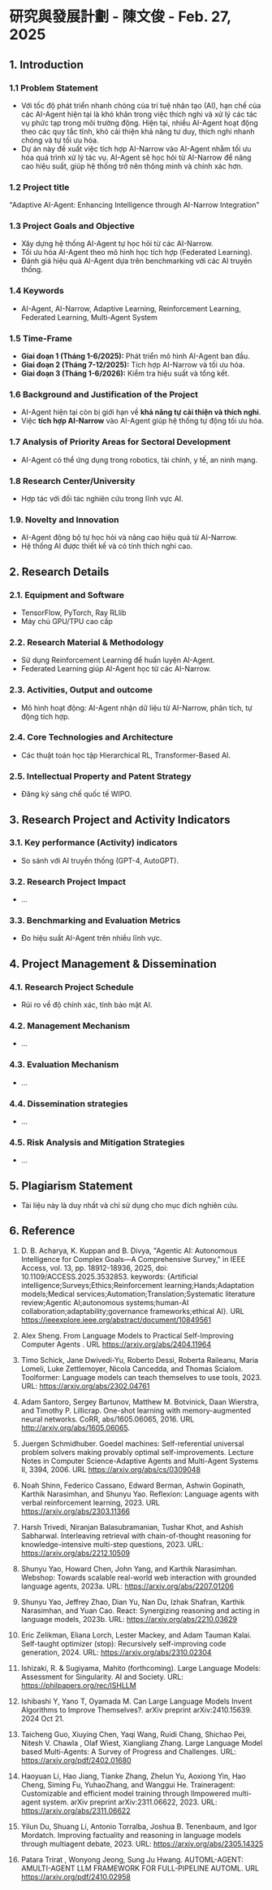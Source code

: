 # 研究與發展計劃 - 陳文俊 - Feb. 27, 2025

## 1. Introduction 
### 1.1 Problem Statement
- Với tốc độ phát triển nhanh chóng của trí tuệ nhân tạo (AI), hạn chế của các AI-Agent hiện tại là khó khăn trong việc thích nghi và xử lý các tác vụ phức tạp trong môi trường động. Hiện tại, nhiều AI-Agent hoạt động theo các quy tắc tĩnh, khó cải thiện khả năng tư duy, thích nghi nhanh chóng và tự tối ưu hóa.
- Dự án này đề xuất việc tích hợp AI-Narrow vào AI-Agent nhằm tối ưu hóa quá trình xử lý tác vụ. AI-Agent sẽ học hỏi từ AI-Narrow để nâng cao hiệu suất, giúp hệ thống trở nên thông minh và chính xác hơn.
### 1.2 Project title
"Adaptive AI-Agent: Enhancing Intelligence through AI-Narrow Integration"
### 1.3 Project Goals and Objective
- Xây dựng hệ thống AI-Agent tự học hỏi từ các AI-Narrow.
- Tối ưu hóa AI-Agent theo mô hình học tích hợp (Federated Learning).
- Đánh giá hiệu quả AI-Agent dựa trên benchmarking với các AI truyền thống.
### 1.4 Keywords
- AI-Agent, AI-Narrow, Adaptive Learning, Reinforcement Learning, Federated Learning, Multi-Agent System
### 1.5 Time‐Frame
- **Giai đoạn 1 (Tháng 1-6/2025):** Phát triển mô hình AI-Agent ban đầu.
- **Giai đoạn 2 (Tháng 7-12/2025):** Tích hợp AI-Narrow và tối ưu hóa.
- **Giai đoạn 3 (Tháng 1-6/2026):** Kiểm tra hiệu suất và tổng kết.
### 1.6 Background and Justification of the Project
- AI-Agent hiện tại còn bị giới hạn về **khả năng tự cải thiện và thích nghi**.
- Việc **tích hợp AI-Narrow** vào AI-Agent giúp hệ thống tự động tối ưu hóa.
### 1.7 Analysis of Priority Areas for Sectoral Development
- AI-Agent có thể ứng dụng trong robotics, tài chính, y tế, an ninh mạng.
### 1.8 Research Center/University
- Hợp tác với đối tác nghiên cứu trong lĩnh vực AI.
### 1.9. Novelty and Innovation
- AI-Agent động bộ tự học hỏi và nâng cao hiệu quả từ AI-Narrow.
- Hệ thống AI được thiết kế và có tính thích nghi cao.
## 2. Research Details 
### 2.1. Equipment and Software 
- TensorFlow, PyTorch, Ray RLlib
- Máy chủ GPU/TPU cao cấp
### 2.2. Research Material & Methodology
- Sử dụng Reinforcement Learning để huấn luyện AI-Agent.
- Federated Learning giúp AI-Agent học từ các AI-Narrow.
### 2.3. Activities, Output and outcome
- Mô hình hoạt động: AI-Agent nhận dữ liệu từ AI-Narrow, phân tích, tự động tích hợp.
### 2.4. Core Technologies and Architecture
- Các thuật toán học tập Hierarchical RL, Transformer-Based AI.
### 2.5. Intellectual Property and Patent Strategy
- Đăng ký sáng chế quốc tế WIPO.
## 3. Research Project and Activity Indicators
### 3.1. Key performance (Activity) indicators
- So sánh với AI truyền thống (GPT-4, AutoGPT).
### 3.2. Research Project Impact
- ...
### 3.3. Benchmarking and Evaluation Metrics
- Đo hiệu suất AI-Agent trên nhiều lĩnh vực.
## 4. Project Management & Dissemination
### 4.1. Research Project Schedule 
- Rủi ro về độ chính xác, tính bảo mật AI.
### 4.2. Management Mechanism 
- ...
### 4.3. Evaluation Mechanism 
- ...
### 4.4. Dissemination strategies
- ...
### 4.5. Risk Analysis and Mitigation Strategies
- ...
## 5. Plagiarism Statement
- Tài liệu này là duy nhất và chỉ sử dụng cho mục đích nghiên cứu.
## 6. Reference
1. D. B. Acharya, K. Kuppan and B. Divya, "Agentic AI: Autonomous Intelligence for Complex Goals—A Comprehensive Survey," in IEEE Access, vol. 13, pp. 18912-18936, 2025, doi: 10.1109/ACCESS.2025.3532853. keywords: {Artificial intelligence;Surveys;Ethics;Reinforcement learning;Hands;Adaptation models;Medical services;Automation;Translation;Systematic literature review;Agentic AI;autonomous systems;human-AI collaboration;adaptability;governance frameworks;ethical AI}. URL https://ieeexplore.ieee.org/abstract/document/10849561

2. Alex Sheng. From Language Models to Practical Self-Improving Computer Agents . URL https://arxiv.org/abs/2404.11964

3. Timo Schick, Jane Dwivedi-Yu, Roberto Dessì, Roberta Raileanu, Maria Lomeli, Luke Zettlemoyer, Nicola Cancedda, and Thomas Scialom. Toolformer: Language models can teach themselves to use tools, 2023. URL: https://arxiv.org/abs/2302.04761

4. Adam Santoro, Sergey Bartunov, Matthew M. Botvinick, Daan Wierstra, and Timothy P. Lillicrap. One-shot learning with memory-augmented neural networks. CoRR, abs/1605.06065, 2016. URL http://arxiv.org/abs/1605.06065.

5. Juergen Schmidhuber. Goedel machines: Self-referential universal problem solvers making provably optimal self-improvements. Lecture Notes in Computer Science-Adaptive Agents and Multi-Agent Systems II, 3394, 2006. URL https://arxiv.org/abs/cs/0309048

6. Noah Shinn, Federico Cassano, Edward Berman, Ashwin Gopinath, Karthik Narasimhan, and Shunyu Yao. Reflexion: Language agents with verbal reinforcement learning, 2023. URL https://arxiv.org/abs/2303.11366

7. Harsh Trivedi, Niranjan Balasubramanian, Tushar Khot, and Ashish Sabharwal. Interleaving retrieval with chain-of-thought reasoning for knowledge-intensive multi-step questions, 2023. URL: https://arxiv.org/abs/2212.10509

8. Shunyu Yao, Howard Chen, John Yang, and Karthik Narasimhan. Webshop: Towards scalable real-world web interaction with grounded language agents, 2023a. URL: https://arxiv.org/abs/2207.01206

9. Shunyu Yao, Jeffrey Zhao, Dian Yu, Nan Du, Izhak Shafran, Karthik Narasimhan, and Yuan Cao. React: Synergizing reasoning and acting in language models, 2023b. URL: https://arxiv.org/abs/2210.03629

10. Eric Zelikman, Eliana Lorch, Lester Mackey, and Adam Tauman Kalai. Self-taught optimizer (stop): Recursively self-improving code generation, 2024. URL: https://arxiv.org/abs/2310.02304

11. Ishizaki, R. & Sugiyama, Mahito (forthcoming). Large Language Models: Assessment for Singularity. AI and Society. URL: https://philpapers.org/rec/ISHLLM

12. Ishibashi Y, Yano T, Oyamada M. Can Large Language Models Invent Algorithms to Improve Themselves?. arXiv preprint arXiv:2410.15639. 2024 Oct 21.

13. Taicheng Guo, Xiuying Chen, Yaqi Wang, Ruidi Chang, Shichao Pei, Nitesh V. Chawla , Olaf Wiest, Xiangliang Zhang. Large Language Model based Multi-Agents: A Survey of Progress and Challenges. URL: https://arxiv.org/pdf/2402.01680

14. Haoyuan Li, Hao Jiang, Tianke Zhang, Zhelun Yu, Aoxiong Yin, Hao Cheng, Siming Fu, YuhaoZhang, and Wanggui He. Traineragent: Customizable and efficient model training through llmpowered multi-agent system. arXiv preprint arXiv:2311.06622, 2023. URL: https://arxiv.org/abs/2311.06622

15. Yilun Du, Shuang Li, Antonio Torralba, Joshua B. Tenenbaum, and Igor Mordatch. Improving factuality and reasoning in language models through multiagent debate, 2023. URL: https://arxiv.org/abs/2305.14325

16. Patara Trirat , Wonyong Jeong, Sung Ju Hwang. AUTOML-AGENT: AMULTI-AGENT LLM FRAMEWORK FOR FULL-PIPELINE AUTOML. URL https://arxiv.org/pdf/2410.02958



